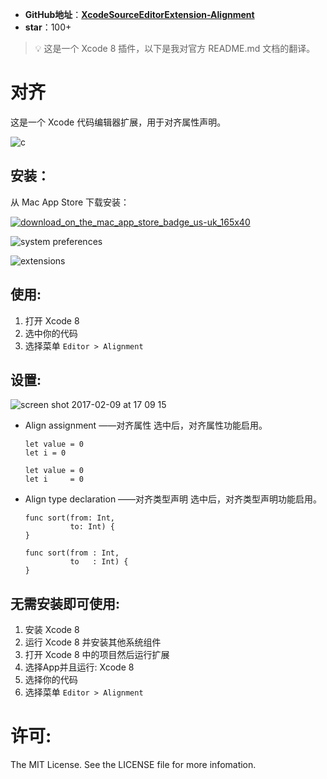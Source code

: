 * **GitHub地址**：[**XcodeSourceEditorExtension-Alignment**](https://github.com/tid-kijyun/XcodeSourceEditorExtension-Alignment)
* **star**：100+



> 💡 这是一个 Xcode 8 插件，以下是我对官方 README.md 文档的翻译。

# 对齐 

这是一个 Xcode 代码编辑器扩展，用于对齐属性声明。

![c](https://cloud.githubusercontent.com/assets/1665104/16102266/ae4a0b24-33a8-11e6-943e-9a00eb6e9802.gif)

## 安装：
从 Mac App Store 下载安装：

[![download_on_the_mac_app_store_badge_us-uk_165x40](https://cloud.githubusercontent.com/assets/1665104/19629909/de5c7a64-99b9-11e6-88fc-2a39c8849920.png)](https://itunes.apple.com/us/app/alignment-for-xcode/id1168397789?ls=1&mt=12)

![system preferences](https://cloud.githubusercontent.com/assets/1665104/19801236/5dc1dfec-9d39-11e6-8dc3-8cff3d7e9921.png)

![extensions](https://cloud.githubusercontent.com/assets/1665104/19801299/a45e026e-9d39-11e6-8cec-a82f30aecd9a.png)

## 使用:

1. 打开 Xcode 8
2. 选中你的代码
3. 选择菜单 `Editor > Alignment`


## 设置:
![screen shot 2017-02-09 at 17 09 15](https://cloud.githubusercontent.com/assets/1665104/22777668/521450de-eef7-11e6-98a3-82fe4e1b9188.png)
* Align assignment  ——对齐属性
    选中后，对齐属性功能启用。

  ```
  let value = 0
  let i = 0
  ```

  ```
  let value = 0
  let i     = 0
  ```

* Align type declaration  ——对齐类型声明
  选中后，对齐类型声明功能启用。

  ```
  func sort(from: Int,
            to: Int) {
  }
  ```

  ```
  func sort(from : Int,
            to   : Int) {
  }
  ```

## 无需安装即可使用:

1. 安装 Xcode 8
2. 运行 Xcode 8 并安装其他系统组件
3. 打开 Xcode 8 中的项目然后运行扩展
4. 选择App并且运行: Xcode 8
5. 选择你的代码
6. 选择菜单 `Editor > Alignment`

许可:
=================
The MIT License. See the LICENSE file for more infomation.
